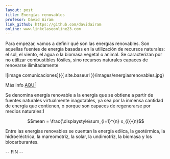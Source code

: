 ```yaml
---
layout: post
title: Energías renovables
profesor: David Airam
link_github: https://github.com/davidairam
online: www.linkclaseonline23.com
---
```



Para empezar, vamos a definir qué son las energías renovables. Son aquellas fuentes de energía basadas en la utilización de recursos naturales: el sol, el viento, el agua o la biomasa vegetal o animal. Se caracterizan por no utilizar combustibles fósiles, sino recursos naturales capaces de renovarse ilimitadamente

![image comunicaciones]({{ site.baseurl }}/images/energiasrenovables.jpg)

Más info [AQUÍ](https://es.wikipedia.org/wiki/Energ%C3%ADa_renovable)

Se denomina energía renovable a la energía que se obtiene a partir de fuentes naturales virtualmente inagotables, ya sea por la inmensa cantidad de energía que contienen, o porque son capaces de regenerarse por medios naturales.1​

$$mean = \frac{\displaystyle\sum_{i=1}^{n} x_{i}}{n}$$

Entre las energías renovables se cuentan la energía eólica, la geotérmica, la hidroeléctrica, la mareomotriz, la solar, la undimotriz, la biomasa y los biocarburantes.

-- FIN --